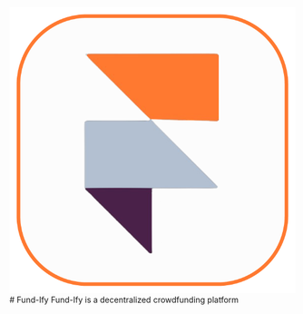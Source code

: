 ![Fund-Ify Logo](./src/assets/LogoW.png) # Fund-Ify
Fund-Ify is a decentralized crowdfunding platform
